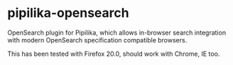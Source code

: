 pipilika-opensearch
===================

OpenSearch plugin for Pipilika, which allows in-browser search integration with modern OpenSearch specification compatible browsers.

This has been tested with Firefox 20.0, should work with Chrome, IE too.
